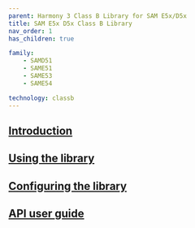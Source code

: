 ```yaml
---
parent: Harmony 3 Class B Library for SAM E5x/D5x
title: SAM E5x D5x Class B Library
nav_order: 1
has_children: true

family:
    - SAMD51
    - SAME51
    - SAME53
    - SAME54

technology: classb
---
```

## [Introduction](./introduction.md)
## [Using the library](./usage.md)
## [Configuring the library](./configuration.md)
## [API user guide](./interface.md)
